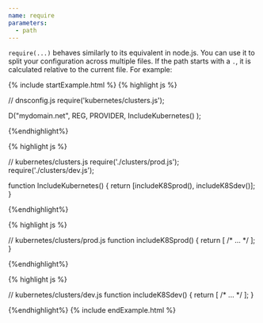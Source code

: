 ```yaml
---
name: require
parameters:
  - path
---
```


`require(...)` behaves similarly to its equivalent in node.js. You can use it
to split your configuration across multiple files. If the path starts with a
`.`, it is calculated relative to the current file. For example:

{% include startExample.html %}
{% highlight js %}

// dnsconfig.js
require('kubernetes/clusters.js');

D("mydomain.net", REG, PROVIDER, 
    IncludeKubernetes()
);

{%endhighlight%}

{% highlight js %}

// kubernetes/clusters.js
require('./clusters/prod.js');
require('./clusters/dev.js');

function IncludeKubernetes() {
    return [includeK8Sprod(), includeK8Sdev()];
}

{%endhighlight%}

{% highlight js %}

// kubernetes/clusters/prod.js
function includeK8Sprod() {
    return [ /* ... */ ];
}

{%endhighlight%}

{% highlight js %}

// kubernetes/clusters/dev.js
function includeK8Sdev() {
    return [ /* ... */ ];
}

{%endhighlight%}
{% include endExample.html %}
